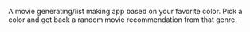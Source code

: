 A movie generating/list making app based on your favorite color. Pick a color and get back a random movie recommendation from that genre.
